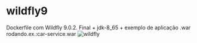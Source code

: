 # wildfly9
Dockerfile com Wildfly 9.0.2. Final + jdk-8_65 + exemplo de aplicação .war rodando.ex.:car-service.war
![wildfly](https://bgasparotto.com/wp-content/uploads/2015/02/wildfly-logo.png)
